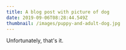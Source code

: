 ```yaml
---
title: A blog post with picture of dog
date: 2019-09-06T08:28:44.549Z
thumbnail: /images/puppy-and-adult-dog.jpg
---
```


Unfortunately, that's it.
